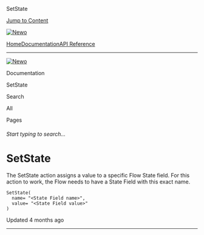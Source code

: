 SetState

[Jump to Content](#content)

[![Newo](https://files.readme.io/895bdeef8322f081f6d0f4507a17e414930dfddfddf1de452f458dc00698ca84-small-svgviewer-png-output_9.png)](/)

[Home](/)[Documentation](/docs)[API Reference](/reference)

* * *

[![Newo](https://files.readme.io/895bdeef8322f081f6d0f4507a17e414930dfddfddf1de452f458dc00698ca84-small-svgviewer-png-output_9.png)](/)

Documentation

SetState

Search

All

Pages

###### Start typing to search…

# SetState

The SetState action assigns a value to a specific Flow State field. For this action to work, the Flow needs to have a State Field with this exact name.

```
SetState(
  name= "<State Field name>",
  value= "<State Field value>"
)
```

Updated 4 months ago

* * *
